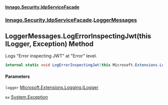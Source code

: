 #### [Innago\.Security\.IdpServiceFacade](../../../../index.md 'index')
### [Innago\.Security\.IdpServiceFacade](../index.md 'Innago\.Security\.IdpServiceFacade').[LoggerMessages](index.md 'Innago\.Security\.IdpServiceFacade\.LoggerMessages')

## LoggerMessages\.LogErrorInspectingJwt\(this ILogger, Exception\) Method

Logs "Error inspecting JWT" at "Error" level\.

```csharp
internal static void LogErrorInspectingJwt(this Microsoft.Extensions.Logging.ILogger? logger, System.Exception ex);
```
#### Parameters

<a name='Innago.Security.IdpServiceFacade.LoggerMessages.LogErrorInspectingJwt(thisMicrosoft.Extensions.Logging.ILogger,System.Exception).logger'></a>

`logger` [Microsoft\.Extensions\.Logging\.ILogger](https://learn.microsoft.com/en-us/dotnet/api/microsoft.extensions.logging.ilogger 'Microsoft\.Extensions\.Logging\.ILogger')

<a name='Innago.Security.IdpServiceFacade.LoggerMessages.LogErrorInspectingJwt(thisMicrosoft.Extensions.Logging.ILogger,System.Exception).ex'></a>

`ex` [System\.Exception](https://learn.microsoft.com/en-us/dotnet/api/system.exception 'System\.Exception')